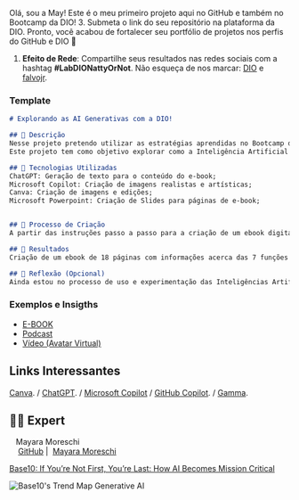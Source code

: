 Olá, sou a May!
Este é o meu primeiro projeto aqui no GitHub e também no Bootcamp da DIO!
    3. Submeta o link do seu repositório na plataforma da DIO. Pronto, você acabou de fortalecer seu portfólio de projetos nos perfis do GitHub e DIO 🚀
1. **Efeito de Rede**: Compartilhe seus resultados nas redes sociais com a hashtag **#LabDIONattyOrNot**. Não esqueça de nos marcar: [DIO](https://www.linkedin.com/school/dio-makethechange) e [falvojr](https://www.linkedin.com/in/falvojr).

### Template

```markdown
# Explorando as AI Generativas com a DIO!

## 📒 Descrição
Nesse projeto pretendo utilizar as estratégias aprendidas no Bootcamp da DIO e aprender como utilizar da melhor maneira possível o potencial das AI Generativas.
Este projeto tem como objetivo explorar como a Inteligência Artificial Generativa pode revolucionar e otimizar o dia a dia do usuário, tanto para fins de trabalho como para estudo. Utilizando IAs generativas, o projeto demonstrará como a criação automatizada de código, correção de erros, otimização de performance, e automatização de tarefas repetitivas pode aumentar a produtividade e eficiência dos desenvolvedores.

## 🤖 Tecnologias Utilizadas
ChatGPT: Geração de texto para o conteúdo do e-book;
Microsoft Copilot: Criação de imagens realistas e artísticas;
Canva: Criação de imagens e edições;
Microsoft Powerpoint: Criação de Slides para páginas de e-book;


## 🧐 Processo de Criação
A partir das instruções passo a passo para a criação de um ebook digital, realizei a entrada de prompts (tanto de "text to image' quanto "text to text") nas plataformas de IA conforme a necessidade do tema escolhido.

## 🚀 Resultados
Criação de um ebook de 18 páginas com informações acerca das 7 funções arquivísticas com exemplos práticos e conclusão acerca da importância da área na era digital atual.

## 💭 Reflexão (Opcional)
Ainda estou no processo de uso e experimentação das Inteligências Artificiais, por enquanto estou no modo exploradora e logo mais volto para deixar as minhas impressões.
```

### Exemplos e Insigths

- [E-BOOK]([/exemplos/E-BOOK.md](https://github.com/MayMoreschi/prompts-recipe-to-create-a-ebook/blob/main/Ebook%20-%20Sete%20Funcoes%20Arquivisticas.pdf))
- [Podcast](/exemplos/PODCAST.md)
- [Vídeo (Avatar Virtual)](/exemplos/VIDEO.md)

## Links Interessantes

[Canva](https://www.canva.com/pt_br/). /
[ChatGPT](https://chatgpt.com/auth/login). /
[Microsoft Copilot](https://copilot.microsoft.com/chats/Jwm43MJ6S9QU9oMG41NvN) /
[GitHub Copilot](https://github.com/features/copilot). /
[Gamma](https://gamma.app/).

## 👨‍💻 Expert

<p>
    <p>&nbsp&nbsp&nbspMayara Moreschi<br>
    &nbsp&nbsp&nbsp
    <a href="https://github.com/MayMoreschi">
    GitHub</a>&nbsp;|&nbsp;
    <a href="www.linkedin.com/in/

<br/><br/>
<p>

---

⌨️ com 💜 por [Mayara Moreschi](https://github.com/MayMoreschi)


[Base10: If You’re Not First, You’re Last: How AI Becomes Mission Critical](https://base10.vc/post/generative-ai-mission-critical/)

![Base10's Trend Map Generative AI](https://github.com/digitalinnovationone/lab-natty-or-not/assets/730492/f4df26e8-f8f7-4419-8252-c69d73ea930c)
